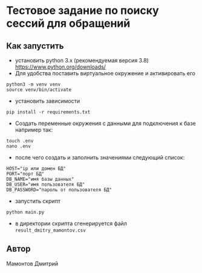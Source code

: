 # Тестовое задание по поиску сессий для обращений
## Как запустить
- установить python 3.x (рекомендуемая версия 3.8)<br />
https://www.python.org/downloads/
- Для удобства поставить виртуальное окружение и активировать его
```
python3 -m venv venv
source venv/bin/activate
```
- установить зависимости 
```
pip install -r requirements.txt
```
- Создать переменные окружения с данными для подключения к базе
например так:
```
touch .env
nano .env
```
- после чего создать и заполнить значениями следующий список:
```
HOST="ip или домен БД"
PORT="порт БД"
DB_NAME="имя базы данных"
DB_USER="имя пользователя БД"
DB_PASSWORD="пароль от пользователя БД"
```

- запустить скрипт
```
python main.py
```
- в директории скрипта сгенерируется файл ```result_dmitry_mamontov.csv```
## Автор
Мамонтов Дмитрий
